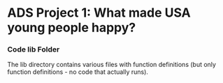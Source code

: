 # ADS Project 1: What made USA young people happy?
### Code lib Folder

The lib directory contains various files with function definitions (but only function definitions - no code that actually runs).

